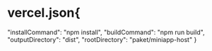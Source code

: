 # vercel.json{
  "installCommand": "npm install",
  "buildCommand": "npm run build",
  "outputDirectory": "dist",
  "rootDirectory": "paket/miniapp-host"
}

